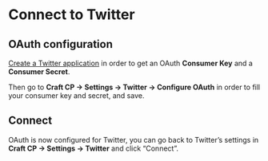 # Connect to Twitter

## OAuth configuration

[Create a Twitter application](https://dev.twitter.com/apps) in order to get an OAuth **Consumer Key** and a **Consumer Secret**.

Then go to **Craft CP → Settings → Twitter  → Configure OAuth** in order to fill your consumer key and secret, and save.

## Connect

OAuth is now configured for Twitter, you can go back to Twitter’s settings in **Craft CP → Settings → Twitter** and click “Connect”.
